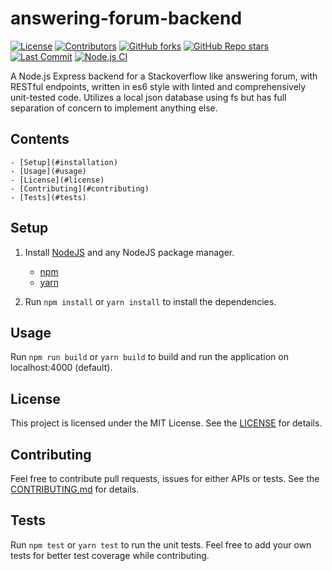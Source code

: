 # answering-forum-backend

[![License](https://img.shields.io/github/license/dhi13man/answering-forum-backend)](https://github.com/Dhi13man/answering-forum-backend/blob/main/LICENSE)
[![Contributors](https://img.shields.io/github/contributors-anon/dhi13man/answering-forum-backend?style=flat)](https://github.com/Dhi13man/answering-forum-backend/graphs/contributors)
[![GitHub forks](https://img.shields.io/github/forks/dhi13man/answering-forum-backend?style=social)](https://github.com/Dhi13man/answering-forum-backend/network/members)
[![GitHub Repo stars](https://img.shields.io/github/stars/dhi13man/answering-forum-backend?style=social)](https://github.com/Dhi13man/answering-forum-backend/stargazers)
[![Last Commit](https://img.shields.io/github/last-commit/dhi13man/answering-forum-backend)](https://github.com/Dhi13man/answering-forum-backend/commits/main)
[![Node.js CI](https://github.com/Dhi13man/answering-forum-backend/workflows/Node.js%20CI/badge.svg)](https://github.com/Dhi13man/answering-forum-backend/actions)

A Node.js Express backend for a Stackoverflow like answering forum, with RESTful endpoints, written in es6 style with linted and comprehensively unit-tested code. Utilizes a local json database using fs but has full separation of concern to implement anything else.

## Contents

    - [Setup](#installation)
    - [Usage](#usage)
    - [License](#license)
    - [Contributing](#contributing)
    - [Tests](#tests)

## Setup

1. Install [NodeJS](https://nodejs.org/en/) and any NodeJS package manager.
    - [npm](https://www.npmjs.com/)
    - [yarn](https://yarnpkg.com/)

2. Run `npm install` or `yarn install` to install the dependencies.

## Usage

Run `npm run build` or `yarn build` to build and run the application on localhost:4000 (default).

## License

This project is licensed under the MIT License. See the [LICENSE](https://github.com/Dhi13man/answering-forum-backend/blob/main/LICENSE) for details.

## Contributing

Feel free to contribute pull requests, issues for either APIs or tests. See the [CONTRIBUTING.md](https://github.com/Dhi13man/answering-forum-backend/blob/main/CONTRIBUTING.md) for details.

## Tests

Run `npm test` or `yarn test` to run the unit tests. Feel free to add your own tests for better test coverage while contributing.

